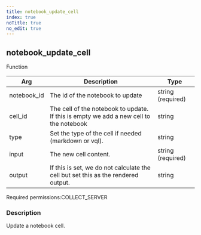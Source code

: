 ```yaml
---
title: notebook_update_cell
index: true
noTitle: true
no_edit: true
---
```




<div class="vql_item"></div>


## notebook_update_cell
<span class='vql_type label label-warning pull-right page-header'>Function</span>



<div class="vqlargs"></div>

Arg | Description | Type
----|-------------|-----
notebook_id|The id of the notebook to update|string (required)
cell_id|The cell of the notebook to update. If this is empty we add a new cell to the notebook|string
type|Set the type of the cell if needed (markdown or vql).|string
input|The new cell content.|string (required)
output|If this is set, we do not calculate the cell but set this as the rendered output.|string

<span class="permission_list vql_type">Required permissions:</span><span class="permission_list linkcolour label label-important">COLLECT_SERVER</span>

### Description

Update a notebook cell.

